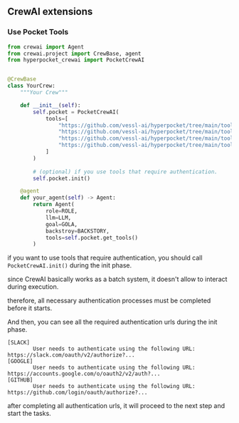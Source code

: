 ## CrewAI extensions

### Use Pocket Tools

```python
from crewai import Agent
from crewai.project import CrewBase, agent
from hyperpocket_crewai import PocketCrewAI


@CrewBase
class YourCrew:
    """Your Crew"""

    def __init__(self):
        self.pocket = PocketCrewAI(
            tools=[
                "https://github.com/vessl-ai/hyperpocket/tree/main/tools/slack/get-message",
                "https://github.com/vessl-ai/hyperpocket/tree/main/tools/google/get-calendar-events",
                "https://github.com/vessl-ai/hyperpocket/tree/main/tools/google/get-calendar-list",
                "https://github.com/vessl-ai/hyperpocket/tree/main/tools/github/list-pull-requests",
            ]
        )
        
        # (optional) if you use tools that require authentication.
        self.pocket.init()   

    @agent
    def your_agent(self) -> Agent:
        return Agent(
            role=ROLE,
            llm=LLM,
            goal=GOLA,
            backstroy=BACKSTORY,
            tools=self.pocket.get_tools()
        ) 
```

if you want to use tools that require authentication,
you should call `PocketCrewAI.init()` during the init phase.

since CrewAI basically works as a batch system, it doesn't allow to interact during execution.

therefore, all necessary authentication processes must be completed before it starts.

And then, you can see all the required authentication urls during the init phase.

```text
[SLACK]
        User needs to authenticate using the following URL: https://slack.com/oauth/v2/authorize?...
[GOOGLE]
        User needs to authenticate using the following URL: https://accounts.google.com/o/oauth2/v2/auth?...
[GITHUB]
        User needs to authenticate using the following URL: https://github.com/login/oauth/authorize?...
```


after completing all authentication urls, it will proceed to the next step and start the tasks.